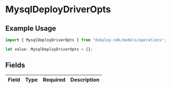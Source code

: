 # MysqlDeployDriverOpts

## Example Usage

```typescript
import { MysqlDeployDriverOpts } from "dokploy-sdk/models/operations";

let value: MysqlDeployDriverOpts = {};
```

## Fields

| Field       | Type        | Required    | Description |
| ----------- | ----------- | ----------- | ----------- |